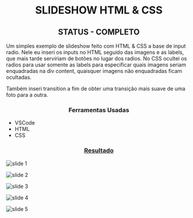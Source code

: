 <h1 align="center">SLIDESHOW HTML & CSS</h1>

<h2 align="center">STATUS - COMPLETO</h2>

Um simples exemplo de slideshow feito com HTML & CSS a base de input radio. Nele eu inseri os inputs no HTML seguido das imagens e as labels, que mais tarde serviriam de botões no lugar dos radios. No CSS ocultei os radios para usar somente as labels para especificar quais imagens seriam enquadradas na div content, quaisquer imagens não enquadradas ficam ocultadas.

Também inseri transition a fim de obter uma transição mais suave de uma foto para a outra.

<h3 align="center">Ferramentas Usadas</h3>

- VSCode
- HTML
- CSS

<h3 align="center"><a href="https://viictorsr388.github.io/slideshow_html_css/index">Resultado</a></h3>

![slide 1](https://user-images.githubusercontent.com/71882342/169037195-481d9f20-a648-4b4f-b0dc-eb1d6f7bc758.png)

![slide 2](https://user-images.githubusercontent.com/71882342/169037238-0340aab3-26e8-4b19-bf45-34b0c50501d8.png)

![slide 3](https://user-images.githubusercontent.com/71882342/169037282-cb7d4a02-674a-4a6e-9116-b6eff905dd7e.png)

![slide 4](https://user-images.githubusercontent.com/71882342/169037558-adb3afc1-c7e5-4533-a12e-57df40cfa599.png)

![slide 5](https://user-images.githubusercontent.com/71882342/169037360-1d3acd53-54d5-4827-ad9d-17d7bbcca5f0.png)
